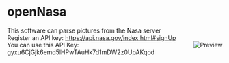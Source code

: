 # openNasa
This software can parse pictures from the Nasa server<br>
Register an API key: https://api.nasa.gov/index.html#signUp<br>
<img align="right" alt="Preview" src="preivew/logo.png"/>
You can use this API Key: gyxu6CjGjk6emd5lHPwTAuHk7d1mDW2z0UpAKqod
